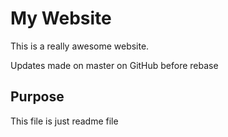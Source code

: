 # My Website

This is a really awesome website.

Updates made on master on GitHub before rebase

## Purpose

This file is just readme file